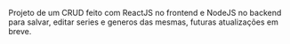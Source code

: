 Projeto de um CRUD feito com ReactJS no frontend e NodeJS no backend para salvar, editar series e generos das mesmas, futuras atualizações em breve.
